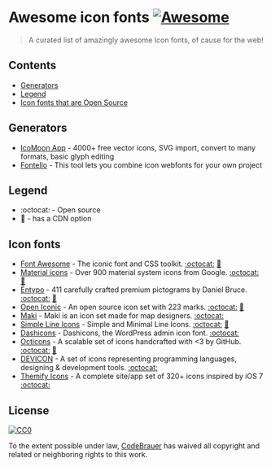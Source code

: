 # Awesome icon fonts [![Awesome](https://cdn.rawgit.com/sindresorhus/awesome/d7305f38d29fed78fa85652e3a63e154dd8e8829/media/badge.svg)](https://github.com/sindresorhus/awesome)
> A curated list of amazingly awesome Icon fonts, of cause for the web!

## Contents

- [Generators](#generators)
- [Legend](#legend)
- [Icon fonts that are Open Source](#icon-fonts-that-are-open-source)


## Generators

- [IcoMoon App](https://icomoon.io/app) - 4000+ free vector icons, SVG import, convert to many formats, basic glyph editing
- [Fontello](http://fontello.com/) - This tool lets you combine icon webfonts for your own project

## Legend

- :octocat: - Open source
- :rocket: - has a CDN option

## Icon fonts

- [Font Awesome](http://fontawesome.io/) - The iconic font and CSS toolkit. [:octocat:](https://github.com/FortAwesome/Font-Awesome) [:rocket:](https://cdnjs.com/libraries/font-awesome)
- [Material icons](https://material.io/icons/) - Over 900 material system icons from Google. [:octocat:](https://github.com/google/material-design-icons) [:rocket:](http://google.github.io/material-design-icons/#icon-font-for-the-web)
- [Entypo](http://www.entypo.com/) - 411 carefully crafted premium pictograms by Daniel Bruce. [:octocat:](https://github.com/danielbruce/entypo) [:rocket:](https://cdnjs.com/libraries/entypo)
- [Open Iconic](https://useiconic.com/open) - An open source icon set with 223 marks. [:octocat:](https://github.com/iconic/open-iconic) [:rocket:](https://cdnjs.com/libraries/open-iconic)
- [Maki](https://www.mapbox.com/maki-icons/) - Maki is an icon set made for map designers. [:octocat:](https://github.com/mapbox/maki)
- [Simple Line Icons](http://simplelineicons.com/) - Simple and Minimal Line Icons. [:octocat:](https://github.com/thesabbir/simple-line-icons/) [:rocket:](https://cdnjs.com/libraries/simple-line-icons)
- [Dashicons](https://developer.wordpress.org/resource/dashicons/) - Dashicons, the WordPress admin icon font. [:octocat:](https://github.com/WordPress/dashicons)
- [Octicons](https://octicons.github.com/) - A scalable set of icons handcrafted with <3 by GitHub. [:octocat:](https://github.com/primer/octicons) [:rocket:](https://cdnjs.com/libraries/octicons)
- [DEVICON](http://konpa.github.io/devicon/) - A set of icons representing programming languages, designing & development tools. [:octocat:](https://github.com/konpa/devicon/)
- [Themify Icons](http://themify.me/themify-icons) - A complete site/app set of 320+ icons inspired by iOS 7 [:octocat:](https://github.com/lykmapipo/themify-icons)


## License

[![CC0](http://mirrors.creativecommons.org/presskit/buttons/88x31/svg/cc-zero.svg)](https://creativecommons.org/publicdomain/zero/1.0/)

To the extent possible under law, [CodeBrauer](https://github.com/CodeBrauer) has waived all copyright and related or neighboring rights to this work.
